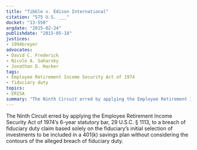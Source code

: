 ```yaml
---
title: "Tibble v. Edison International"
citation: "575 U.S. ___"
docket: "13-550"
argdate: "2015-02-24"
publishdate: "2015-05-18"
justices:
- 1994breyer
advocates:
- David C. Frederick
- Nicole A. Saharsky
- Jonathan D. Hacker
tags:
- Employee Retirement Income Security Act of 1974
- fiduciary duty
topics:
- ERISA
summary: "The Ninth Circuit erred by applying the Employee Retirement Income Security Act of 1974’s 6-year statutory bar, 29 U.S.C. § 1113, to a breach of fiduciary duty claim based solely on the fiduciary’s initial selection of investments to be included in a 401(k) savings plan without considering the contours of the alleged breach of fiduciary duty."
---
```

The Ninth Circuit erred by applying the Employee Retirement Income Security Act of 1974’s 6-year statutory bar, 29 U.S.C. § 1113, to a breach of fiduciary duty claim based solely on the fiduciary’s initial selection of investments to be included in a 401(k) savings plan without considering the contours of the alleged breach of fiduciary duty.


